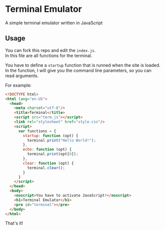 # Terminal Emulator

A simple terminal emulator written in JavaScript

## Usage

You can fork this repo and edit the `index.js`.  
In this file are all functions for the terminal. 

You have to define a `startup` function that is runned when the site is loaded.  
In the function, I will give you the command line parameters, so you can read arguments. 

For example:

```html
<!DOCTYPE html>
<html lang="en-US">
  <head>
    <meta charset="utf-8"/>
    <title>Terminal</title>
    <script src="term.js"></script>
    <link rel="stylesheet" href="style.css"/>
    <script>
      var functions = {
        startup: function (opt) {
          terminal.print("Hello World!");
        },
        echo: function (opt) {
          terminal.print(opt[0]);
        },
        clear: function (opt) {
          terminal.clear();
        }
      }
    </script>
  </head>
  <body>
    <noscript>You have to activate JavaScript!</noscript>
    <h1>Terminal Emulator</h1>
    <pre id="terminal"></pre>
  </body>
</html>
```

That's it!
